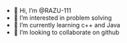 - 👋 Hi, I’m @RAZU-111
- 👀 I’m interested in problem solving 
- 🌱 I’m currently learning c++  and Java 
- 💞️ I’m looking to collaborate on github


<!---
RAZU-111/RAZU-111 is a ✨ special ✨ repository because its `README.md` (this file) appears on your GitHub profile.
You can click the Preview link to take a look at your changes.
--->
